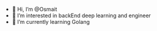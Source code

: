 - 👋 Hi, I’m @Osmait
- 👀 I’m interested in backEnd deep learning and engineer
- 🌱 I’m currently learning Golang


<!---
Osmait/Osmait is a ✨ special ✨ repository because its `README.md` (this file) appears on your GitHub profile.
You can click the Preview link to take a look at your changes.
--->
